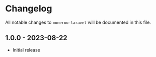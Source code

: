 # Changelog

All notable changes to `moneroo-laravel` will be documented in this file.

## 1.0.0 - 2023-08-22
  - Initial release